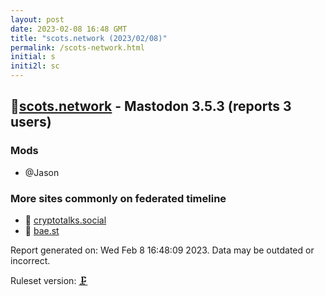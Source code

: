 ```yaml
---
layout: post
date: 2023-02-08 16:48 GMT
title: "scots.network (2023/02/08)"
permalink: /scots-network.html
initial: s
initi2l: sc
---
```


## 🐘[scots.network](https://scots.network) - Mastodon 3.5.3 (reports 3 users)

### Mods
 * @Jason

### More sites commonly on federated timeline

* 🐘 [cryptotalks.social](/cryptotalks-social.html)
* 🧸 [bae.st](/bae-st.html)

Report generated on: Wed Feb  8 16:48:09 2023. Data may be outdated or incorrect.

Ruleset version: [🗜](/version-clamp)
